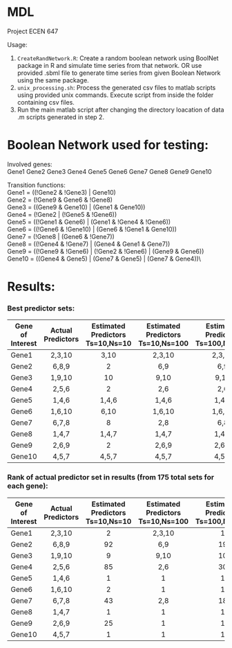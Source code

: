 # MDL
Project ECEN 647

Usage:
1. `CreateRandNetwork.R`: Create a random boolean network using BoolNet package in R and simulate time series from that network. OR use provided .sbml file to generate time series from given Boolean Network using the same package.
2. `unix_processing.sh`: Process the generated csv files to matlab scripts using provided unix commands. Execute script from inside the folder containing csv files.
3. Run the main matlab script after changing the directory loacation of data .m scripts generated in step 2.

# Boolean Network used for testing:

 Involved genes:\
   Gene1 Gene2 Gene3 Gene4 Gene5 Gene6 Gene7 Gene8 Gene9 Gene10
 
 Transition functions:\
 Gene1 = ((!Gene2 & !Gene3) | Gene10)\
 Gene2 = (!Gene9 & Gene6 & !Gene8)\
 Gene3 = ((Gene9 & Gene10) | (Gene1 & Gene10))\
 Gene4 = (!Gene2 | (!Gene5 & !Gene6))\
 Gene5 = ((!Gene1 & Gene6) | (Gene1 & !Gene4 & !Gene6))\
 Gene6 = ((!Gene6 & !Gene10) | (Gene6 & !Gene1 & Gene10))\
 Gene7 = (!Gene8 | (Gene6 & !Gene7))\
 Gene8 = ((!Gene4 & !Gene7) | (Gene4 & Gene1 & Gene7))\
 Gene9 = ((!Gene9 & !Gene6) | (!Gene2 & !Gene6) | (Gene9 & Gene6))\
 Gene10 = ((Gene4 & Gene5) | (Gene7 & Gene5) | (Gene7 & Gene4))\

# Results:

### Best predictor sets:
|Gene of Interest|Actual Predictors|Estimated Predictors Ts=10,Ns=10|Estimated Predictors Ts=10,Ns=100|Estimated Predictors Ts=100,Ns=100|Estimated Predictors Ts=100,Ns=1000|
| -------------- |:---------------:| :-----------------------------:| :------------------------------:|:------------------------------:|:------------------------------:|
|Gene1           |2,3,10           |3,10|2,3,10|2,3,10|2,3,10|
|Gene2           |6,8,9            |2|6,9|6,9|6,9|
|Gene3           |1,9,10           |10|9,10|9,10|9,10|
|Gene4           |2,5,6            |2|2,6|2,6|2,5|
|Gene5           |1,4,6            |1,4,6|1,4,6|1,4,6|1,4,6|
|Gene6           |1,6,10           |6,10|1,6,10|1,6,10|1,6,10|
|Gene7           |6,7,8            |8|2,8|6,8|6,8|
|Gene8           |1,4,7            |1,4,7|1,4,7|1,4,7|1,4,7|
|Gene9           |2,6,9            |2|2,6,9|2,6,9|2,6,9|
|Gene10          |4,5,7            |4,5,7|4,5,7|4,5,7|4,5,7|

### Rank of actual predictor set in results (from 175 total sets for each gene):
|Gene of Interest|Actual Predictors|Estimated Predictors Ts=10,Ns=10|Estimated Predictors Ts=10,Ns=100|Estimated Predictors Ts=100,Ns=100|Estimated Predictors Ts=100,Ns=1000|
| -------------- |:---------------:| :-----------------------------:| :------------------------------:|:------------------------------:|:------------------------------:|
|Gene1           |2,3,10           |2|2,3,10|1|1|
|Gene2           |6,8,9            |92|6,9|19|5|
|Gene3           |1,9,10           |9|9,10|10|10|
|Gene4           |2,5,6            |85|2,6|30|24|
|Gene5           |1,4,6            |1|1|1|1|
|Gene6           |1,6,10           |2|1|1|1|
|Gene7           |6,7,8            |43|2,8|18|22|
|Gene8           |1,4,7            |1|1|1|1|
|Gene9           |2,6,9            |25|1|1|1|
|Gene10          |4,5,7            |1|1|1|1|
